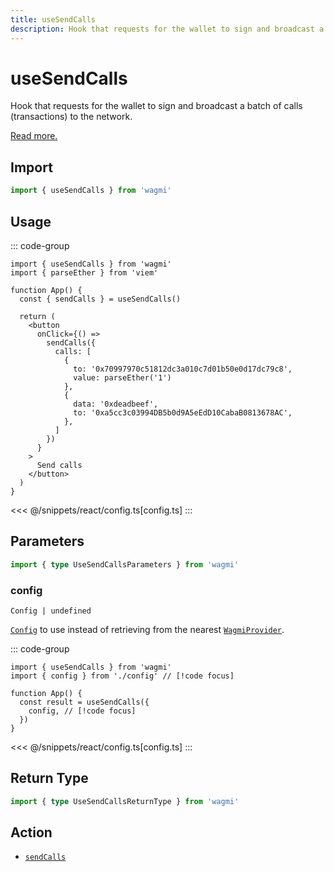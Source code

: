 ```yaml
---
title: useSendCalls
description: Hook that requests for the wallet to sign and broadcast a batch of calls (transactions) to the network. 
---
```


<script setup>
const packageName = 'wagmi'
const actionName = 'sendCalls'
const typeName = 'SendCalls'
const mutate = 'sendCalls'
const TData = 'SendCallsData'
const TError = 'SendCallsErrorType'
const TVariables = 'SendCallsVariables'
</script>

# useSendCalls

Hook that requests for the wallet to sign and broadcast a batch of calls (transactions) to the network. 

[Read more.](https://github.com/ethereum/EIPs/blob/815028dc634463e1716fc5ce44c019a6040f0bef/EIPS/eip-5792.md#wallet_sendcalls)

## Import

```ts
import { useSendCalls } from 'wagmi'
```

## Usage

::: code-group
```tsx [index.tsx]
import { useSendCalls } from 'wagmi'
import { parseEther } from 'viem'

function App() {
  const { sendCalls } = useSendCalls()

  return (
    <button
      onClick={() =>
        sendCalls({
          calls: [
            {
              to: '0x70997970c51812dc3a010c7d01b50e0d17dc79c8',
              value: parseEther('1')
            },
            {
              data: '0xdeadbeef',
              to: '0xa5cc3c03994DB5b0d9A5eEdD10CabaB0813678AC',
            },
          ]
        })
      }
    >
      Send calls
    </button>
  )
}
```
<<< @/snippets/react/config.ts[config.ts]
:::

## Parameters

```ts
import { type UseSendCallsParameters } from 'wagmi'
```

### config

`Config | undefined`

[`Config`](/react/api/createConfig#config) to use instead of retrieving from the nearest [`WagmiProvider`](/react/api/WagmiProvider).

::: code-group
```tsx [index.tsx]
import { useSendCalls } from 'wagmi'
import { config } from './config' // [!code focus]

function App() {
  const result = useSendCalls({
    config, // [!code focus]
  })
}
```
<<< @/snippets/react/config.ts[config.ts]
:::

<!--@include: @shared/mutation-options.md-->

## Return Type

```ts
import { type UseSendCallsReturnType } from 'wagmi'
```

<!--@include: @shared/mutation-result.md-->

<!--@include: @shared/mutation-imports.md-->

## Action

- [`sendCalls`](/core/api/actions/sendCalls)
